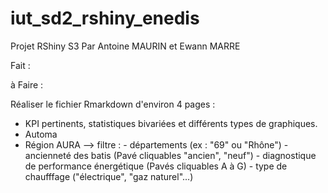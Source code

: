 # iut_sd2_rshiny_enedis
Projet RShiny S3
Par Antoine MAURIN et Ewann MARRE

Fait : 



à Faire : 

Réaliser le fichier Rmarkdown d'environ 4 pages : 
- KPI pertinents, statistiques bivariées et différents types de graphiques.
- Automa 
- Région AURA --> filtre : - départements (ex : "69" ou "Rhône")
                           - ancienneté des batis (Pavé cliquables "ancien", "neuf")
                           - diagnostique de performance énergétique (Pavés cliquables A à G)
                           -  type de chaufffage ("électrique", "gaz naturel"...)
